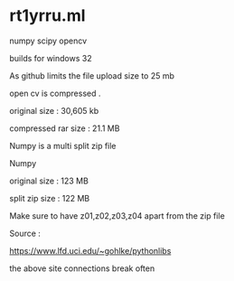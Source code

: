 # rt1yrru.ml


numpy 
scipy
opencv

builds for windows 32



As github limits the file upload size to 25 mb

open cv   is compressed . 

original size : 30,605 kb  

compressed rar size : 21.1 MB

Numpy is a multi split zip file

Numpy 

original size : 123 MB

split zip size : 122 MB

Make sure to have z01,z02,z03,z04  apart from the zip file


Source :

https://www.lfd.uci.edu/~gohlke/pythonlibs


the above site connections break often
